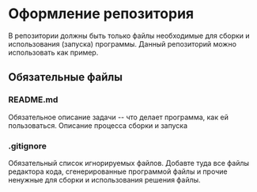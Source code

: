 # Оформление репозитория

В репозитории должны быть только файлы необходимые для сборки и использования (запуска) программы.
Данный репозиторий можно использовать как пример.

## Обязательные файлы

### README.md

Обязательное описание задачи -- что делает программа, как ей пользоваться.
Описание процесса сборки и запуска

### .gitignore

Обязательный список игнорируемых файлов. Добавте туда все файлы редактора кода, 
сгенерированные программой файлы и прочие ненужные для сборки и использования решения файлы.
